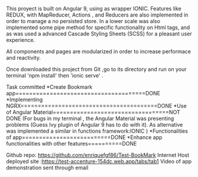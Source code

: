 This  proyect is built on Angular 9, using as wrapper  IONIC.
Features like REDUX, with MapReducer, Actions , and Reducers are also implemented
in order to manage  a no persisted store.
In a lower scale was also implemented  some pipe method  for specific functionality
on Html tags, and as was used a advanced Cascade Styling Sheets (SCSS) for a pleasant user experience.

All components and pages are modularized in order to increase performace and reactivity.

Once downloaded this project from Git ,go to its directory and  run on your terminal 'npm install'
then 'ionic serve' .

Task committed
*Create Bookmark app======================================DONE
*Implementing NGRX========================================DONE
*Use of Angular Material==================================NOT DONE
(For bugs in my terminal , the Angular Material was presenting problems (Guess Ivy plugin of Angular 9
 has to do with it). As alternative was implemented a similar in functions framework:IONIC )
*Functionalities of app==========================DONE 
*Enhance app functionalities with other features==========DONE

Github repo: https://github.com/enriquefgf86/Test-BookMark
Internet Host deployed site :https://test-accenture-154dc.web.app/tabs/tab1
Video of app demonstration sent through email


